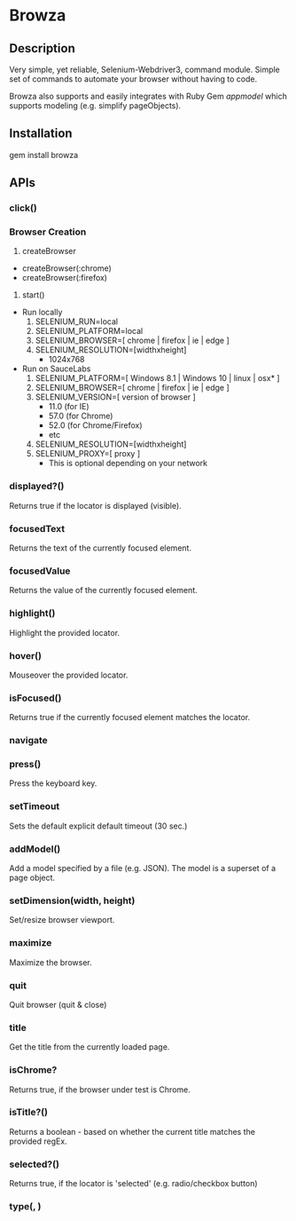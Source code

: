 
# Browza

## Description

Very simple, yet reliable, Selenium-Webdriver3, command module.  Simple set of commands to automate your browser
without having to code.

Browza also supports and easily integrates with Ruby Gem *appmodel* which supports modeling (e.g. simplify pageObjects).

## Installation

gem install browza

## APIs

### click(<locator>)

### Browser Creation
1. createBrowser
* createBrowser(:chrome)
* createBrowser(:firefox)
1. start()
  * Run locally
    1. SELENIUM_RUN=local
    1. SELENIUM_PLATFORM=local
    1. SELENIUM_BROWSER=[ chrome | firefox | ie | edge ]
    1. SELENIUM_RESOLUTION=[widthxheight]
       * 1024x768
  * Run on SauceLabs
    1. SELENIUM_PLATFORM=[ Windows 8.1 | Windows 10 | linux | osx* ]
    1. SELENIUM_BROWSER=[ chrome | firefox | ie | edge ]
    1. SELENIUM_VERSION=[ version of browser ]
       * 11.0  (for IE)
       * 57.0  (for Chrome)
       * 52.0  (for Chrome/Firefox)
       * etc
    1. SELENIUM_RESOLUTION=[widthxheight] 
    1. SELENIUM_PROXY=[ proxy ]
       * This is optional depending on your network


### displayed?(<locator>)

Returns true if the locator is displayed (visible).

### focusedText

Returns the text of the currently focused element.

### focusedValue

Returns the value of the currently focused element.

### highlight(<locator>)

Highlight the provided locator.

### hover(<locator>)

Mouseover the provided locator.

### isFocused(<locator>)

Returns true if the currently focused element matches the locator.

### navigate

### press(<key>)

Press the keyboard key.


### setTimeout

Sets the default explicit default timeout (30 sec.)

### addModel(<path to model file>)

Add a model specified by a file (e.g. JSON).  The model is a superset of a page object.

### setDimension(width, height)

Set/resize browser viewport.

### maximize

Maximize the browser.

### quit

Quit browser (quit & close)

### title

Get the title from the currently loaded page.

### isChrome?

Returns true, if the browser under test is Chrome.


### isTitle?(<regex>)

Returns a boolean - based on whether the current title matches the provided regEx.

### selected?(<locator>)
Returns true, if the locator is 'selected' (e.g. radio/checkbox button)

### type(<locator>, <text>)